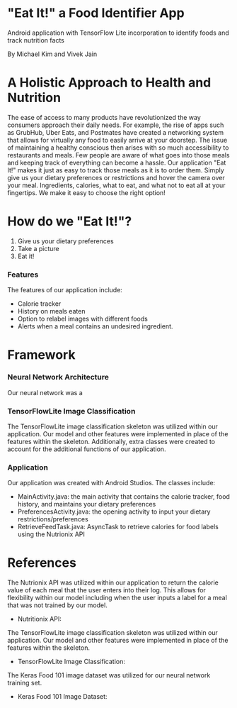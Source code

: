 # "Eat It!" a Food Identifier App
Android application with TensorFlow Lite incorporation to identify foods and track nutrition facts

By Michael Kim and Vivek Jain

# A Holistic Approach to Health and Nutrition
The ease of access to many products have revolutionized the way consumers approach their daily needs. For example, the rise of apps such as GrubHub, Uber Eats, and Postmates have created a networking system that allows for virtually any food to easily arrive at your doorstep. The issue of maintaining a healthy conscious then arises with so much accessibility to restaurants and meals. Few people are aware of what goes into those meals and keeping track of everything can become a hassle. Our application "Eat It!" makes it just as easy to track those meals as it is to order them. Simply give us your dietary preferences or restrictions and hover the camera over your meal. Ingredients, calories, what to eat, and what not to eat all at your fingertips. We make it easy to choose the right option!

# How do we "Eat It!"?
1) Give us your dietary preferences 
2) Take a picture
3) Eat it!
### Features
The features of our application include:
- Calorie tracker
- History on meals eaten
- Option to relabel images with different foods
- Alerts when a meal contains an undesired ingredient.
# Framework 
### Neural Network Architecture
Our neural network was a 

### TensorFlowLite Image Classification
The TensorFlowLite image classification skeleton was utilized within our application. Our model and other features were implemented in place of the features within the skeleton. Additionally, extra classes were created to account for the additional functions of our application. 

### Application
Our application was created with Android Studios. The classes include: 

- MainActivity.java: the main activity that contains the calorie tracker, food history, and maintains your dietary preferences
- PreferencesActivity.java: the opening activity to input your dietary restrictions/preferences
- RetrieveFeedTask.java: AsyncTask to retrieve calories for food labels using the Nutrionix API 

# References
The Nutrionix API was utilized within our application to return the calorie value of each meal that the user enters into their log. This allows for flexibility within our model including when the user inputs a label for a meal that was not trained by our model. 

- Nutritionix API: 

The TensorFlowLite image classification skeleton was utilized within our application. Our model and other features were implemented in place of the features within the skeleton. 

- TensorFlowLite Image Classification: 

The Keras Food 101 image dataset was utilized for our neural network training set. 

- Keras Food 101 Image Dataset: 
